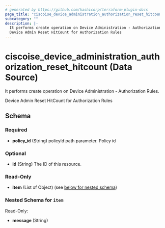```yaml
---
# generated by https://github.com/hashicorp/terraform-plugin-docs
page_title: "ciscoise_device_administration_authorization_reset_hitcount Data Source - terraform-provider-ciscoise"
subcategory: ""
description: |-
  It performs create operation on Device Administration - Authorization Rules.
  Device Admin Reset HitCount for Authorization Rules
---
```


# ciscoise_device_administration_authorization_reset_hitcount (Data Source)

It performs create operation on Device Administration - Authorization Rules.

Device Admin Reset HitCount for Authorization Rules



<!-- schema generated by tfplugindocs -->
## Schema

### Required

- **policy_id** (String) policyId path parameter. Policy id

### Optional

- **id** (String) The ID of this resource.

### Read-Only

- **item** (List of Object) (see [below for nested schema](#nestedatt--item))

<a id="nestedatt--item"></a>
### Nested Schema for `item`

Read-Only:

- **message** (String)


